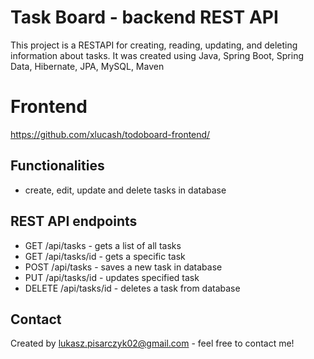 # Task Board - backend REST API
This project is a RESTAPI for creating, reading, updating, and deleting information about tasks. It was created using Java, Spring Boot, Spring Data, Hibernate, JPA, MySQL, Maven

# Frontend
https://github.com/xlucash/todoboard-frontend/

## Functionalities
- create, edit, update and delete tasks in database

## REST API endpoints
- GET /api/tasks - gets a list of all tasks
- GET /api/tasks/id - gets a specific task
- POST /api/tasks - saves a new task in database
- PUT /api/tasks/id - updates specified task
- DELETE /api/tasks/id - deletes a task from database

## Contact
Created by [lukasz.pisarczyk02@gmail.com](mailto:lukasz.pisarczyk02@gmail.com) - feel free to contact me!

